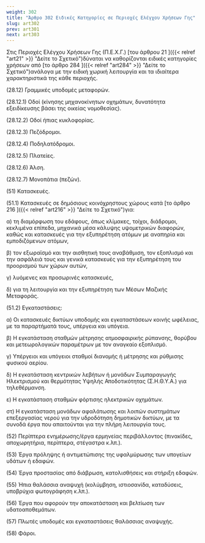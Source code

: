 ```yaml
---
weight: 302
title: "Άρθρο 302 Ειδικές Κατηγορίες σε Περιοχές Ελέγχου Χρήσεων Γης"
slug: art302
prev: art301
next: art303
---
```


Στις Περιοχές Ελέγχου Χρήσεων Γης (Π.Ε.Χ.Γ.) [του άρθρου 21 ]({{< relref "art21" >}} "Δείτε το Σχετικό")δύναται να καθορίζονται ειδικές κατηγορίες χρήσεων από [το άρθρο 284 ]({{< relref "art284" >}} "Δείτε το Σχετικό")ανάλογα με την ειδική χωρική λειτουργία και τα ιδιαίτερα χαρακτηριστικά της κάθε περιοχής.

(28.12) Γραμμικές υποδομές μεταφορών.

(28.12.1) Οδοί (κίνησης μηχανοκίνητων οχημάτων, δυνατότητα εξειδίκευσης βάσει της οικείας νομοθεσίας).

(28.12.2) Οδοί ήπιας κυκλοφορίας.

(28.12.3) Πεζόδρομοι.

(28.12.4) Ποδηλατόδρομοι.

(28.12.5) Πλατείες.

(28.12.6) Άλση.

(28.12.7) Μονοπάτια (πεζών).

\(51\) Κατασκευές.

(51.1) Κατασκευές σε δημόσιους κοινόχρηστους χώρους κατά [το άρθρο 216 ]({{< relref "art216" >}} "Δείτε το Σχετικό")για:

α) τη διαμόρφωση του εδάφους, όπως κλίμακες, τοίχοι, διάδρομοι, κεκλιμένα επίπεδα, μηχανικά μέσα κάλυψης υψομετρικών διαφορών, καθώς και κατασκευές για την εξυπηρέτηση ατόμων με αναπηρία και εμποδιζόμενων ατόμων,

β) τον εξωραϊσμό και την αισθητική τους αναβάθμιση, τον εξοπλισμό και την ασφάλειά τους και γενικά κατασκευές για την εξυπηρέτηση του προορισμού των χώρων αυτών,

γ) λυόμενες και προσωρινές κατασκευές,

δ) για τη λειτουργία και την εξυπηρέτηση των Μέσων Μαζικής Μεταφοράς.

(51.2) Εγκαταστάσεις:

α) Οι κατασκευές δικτύων υποδομής και εγκαταστάσεων κοινής ωφέλειας, με τα παραρτήματά τους, υπέργεια και υπόγεια.

β) Η εγκατάσταση σταθμών μέτρησης ατμοσφαιρικής ρύπανσης, θορύβου και μετεωρολογικών παραμέτρων με τον αναγκαίο εξοπλισμό.

γ) Υπέργειοι και υπόγειοι σταθμοί διανομής ή μέτρησης και ρύθμισης φυσικού αερίου.

δ) Η εγκατάσταση κεντρικών λεβήτων ή μονάδων Συμπαραγωγής Ηλεκτρισμού και θερμότητας Υψηλής Αποδοτικότητας (Σ.Η.Θ.Υ.Α.) για τηλεθέρμανση.

ε) Η εγκατάσταση σταθμών φόρτισης ηλεκτρικών οχημάτων.

στ) Η εγκατάσταση μονάδων αφαλάτωσης και λοιπών συστημάτων επεξεργασίας νερού για την υδροδότηση δημοτικών δικτύων, με τα συνοδά έργα που απαιτούνται για την πλήρη λειτουργία τους.

\(52\) Περίπτερα ενημέρωσης/έργα ερμηνείας περιβάλλοντος (πινακίδες, αποχωρητήρια, περίπτερα, στέγαστρα κ.λπ.).

\(53\) Έργα πρόληψης ή αντιμετώπισης της υφαλμύρωσης των υπογείων υδάτων ή εδαφών.

\(54\) Έργα προστασίας από διάβρωση, κατολισθήσεις και στήριξη εδαφών.

\(55\) Ήπια θαλάσσια αναψυχή (κολύμβηση, ιστιοσανίδα, καταδύσεις, υποβρύχια φωτογράφηση κ.λπ.).

\(56\) Έργα που αφορούν την αποκατάσταση και βελτίωση των υδατοαποθεμάτων.

\(57\) Πλωτές υποδομές και εγκαταστάσεις θαλάσσιας αναψυχής.

\(58\) Φάροι.


